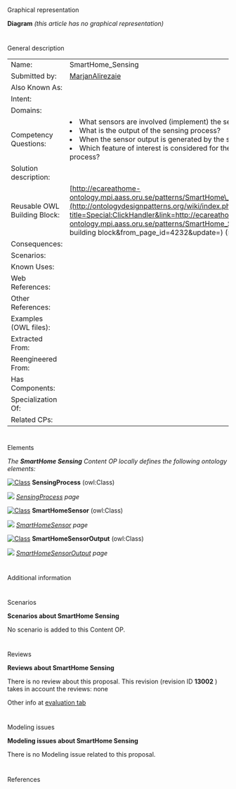 # 

 Graphical representation



__Diagram__ 
_(this article has no graphical representation)_ 




# 

 General description




|  |  |
| --- | --- |
|  Name:  |  SmartHome\_Sensing  |
|  Submitted by:  | [MarjanAlirezaie](../User/MarjanAlirezaie "User:MarjanAlirezaie")  |
|  Also Known As:  |  |
|  Intent:  |  |
|  Domains:  |  |
|  Competency Questions:  | <li>       What sensors are involved (implement) the sensing process?      </li><li>       What is the output of the sensing process?      </li><li>       When the sensor output is generated by the sensor?      </li><li>       Which feature of interest is considered for the observation (sensing) process?      </li> |
|  Solution description:  |  |
|  Reusable OWL Building Block:  | [http://ecareathome-ontology.mpi.aass.oru.se/patterns/SmartHome\_Sensing.owl](http://ontologydesignpatterns.org/wiki/index.php?title=Special:ClickHandler&link=http://ecareathome-ontology.mpi.aass.oru.se/patterns/SmartHome_Sensing.owl&message=OWL building block&from_page_id=4232&update=)  (540)  |
|  Consequences:  |  |
|  Scenarios:  |  |
|  Known Uses:  |  |
|  Web References:  |  |
|  Other References:  |  |
|  Examples (OWL files):  |  |
|  Extracted From:  |  |
|  Reengineered From:  |  |
|  Has Components:  |  |
|  Specialization Of:  |  |
|  Related CPs:  |  |



  





# 

 Elements



_The
 __SmartHome Sensing__ 
 Content OP locally defines the following ontology elements:_ 





[![Class](../../../images/thumb/2/27/Class.gif/20px-Class.gif)](../Image/Class.gif "Class")
__SensingProcess__ 
 (owl:Class)
 
[![](../../../images/thumb/8/87/ArrowRight.gif/11px-ArrowRight.gif)](../Image/ArrowRight.gif "ArrowRight.gif")
_[SensingProcess](../Submissions/SmartHome_Sensing/SensingProcess "Submissions:SmartHome Sensing/SensingProcess") 
 page_ 



[![Class](../../../images/thumb/2/27/Class.gif/20px-Class.gif)](../Image/Class.gif "Class")
__SmartHomeSensor__ 
 (owl:Class)
 
[![](../../../images/thumb/8/87/ArrowRight.gif/11px-ArrowRight.gif)](../Image/ArrowRight.gif "ArrowRight.gif")
_[SmartHomeSensor](../Submissions/SmartHome_Sensing/SmartHomeSensor "Submissions:SmartHome Sensing/SmartHomeSensor") 
 page_ 



[![Class](../../../images/thumb/2/27/Class.gif/20px-Class.gif)](../Image/Class.gif "Class")
__SmartHomeSensorOutput__ 
 (owl:Class)
 
[![](../../../images/thumb/8/87/ArrowRight.gif/11px-ArrowRight.gif)](../Image/ArrowRight.gif "ArrowRight.gif")
_[SmartHomeSensorOutput](../Submissions/SmartHome_Sensing/SmartHomeSensorOutput "Submissions:SmartHome Sensing/SmartHomeSensorOutput") 
 page_ 


# 

 Additional information



# 

 Scenarios




__Scenarios about SmartHome Sensing__ 


 No scenario is added to this Content OP.
 




# 

 Reviews




__Reviews about SmartHome Sensing__ 


 There is no review about this proposal.
This revision (revision ID
 __13002__ 
 ) takes in account the reviews: none
 



 Other info at
 [evaluation tab](http://ontologydesignpatterns.org/wiki/index.php?title=Submissions:SmartHome_Sensing&action=evaluation "http://ontologydesignpatterns.org/wiki/index.php?title=Submissions:SmartHome_Sensing&action=evaluation") 





# 

 Modeling issues




__Modeling issues about SmartHome Sensing__ 


 There is no Modeling issue related to this proposal.
 




# 

 References